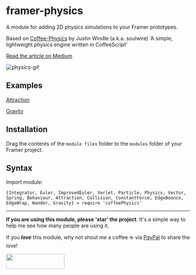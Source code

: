 # framer-physics
A module for adding 2D physics simulations to your Framer prototypes.

Based on [Coffee-Physics](https://github.com/soulwire/Coffee-Physics/) by Justin Windle (a.k.a. soulwire) ‘A simple, lightweight physics engine written in CoffeeScript’

[Read the article on Medium](https://blog.framer.com/its-particle-time-how-to-use-a-physics-engine-with-framer-e66af34ec859)

![physics-gif](https://cdn-images-1.medium.com/max/800/1*mg76rbpBwpGpxZHdes70eQ.gif)

## Examples

[Attraction](https://framer.cloud/KXQHl/)

[Gravity](https://framer.cloud/VOHjW/)

## Installation

Drag the contents of the `module files` folder to the `modules` folder of your Framer project.

## Syntax

Import module:

```
{Integrator, Euler, ImprovedEuler, Verlet, Particle, Physics, Vector, Spring, Behaviour, Attraction, Collision, ConstantForce, EdgeBounce, EdgeWrap, Wander, Gravity} = require 'coffeePhysics'
```

---

**If you are using this module, please 'star' the project**. It's a simple way to help me see how many people are using it.

If you ***love*** this module, why not shout me a coffee ☕️ via [PayPal](https://www.paypal.me/perrysmotors/5) to share the love!

<a href="https://www.paypal.me/perrysmotors/5">
  <img width="160" height="41" src="https://user-images.githubusercontent.com/12557727/39295119-7e115bca-4935-11e8-9fe9-802d667ac22c.png">
</a>
